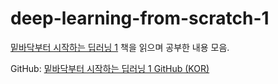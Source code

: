 # deep-learning-from-scratch-1

[밑바닥부터 시작하는 딥러닝 1](http://book.interpark.com/product/BookDisplay.do?_method=detail&sc.prdNo=263500510&gclid=Cj0KCQiAvP6ABhCjARIsAH37rbTozYEr9TRFnBJkJb90TJ1ICQpPd6nomlz-N1z7hDDCOfYfHbnaCugaAj5WEALw_wcB) 책을 읽으며 공부한 내용 모음.

GitHub: [밑바닥부터 시작하는 딥러닝 1 GitHub (KOR)](https://github.com/WegraLee/deep-learning-from-scratch)
